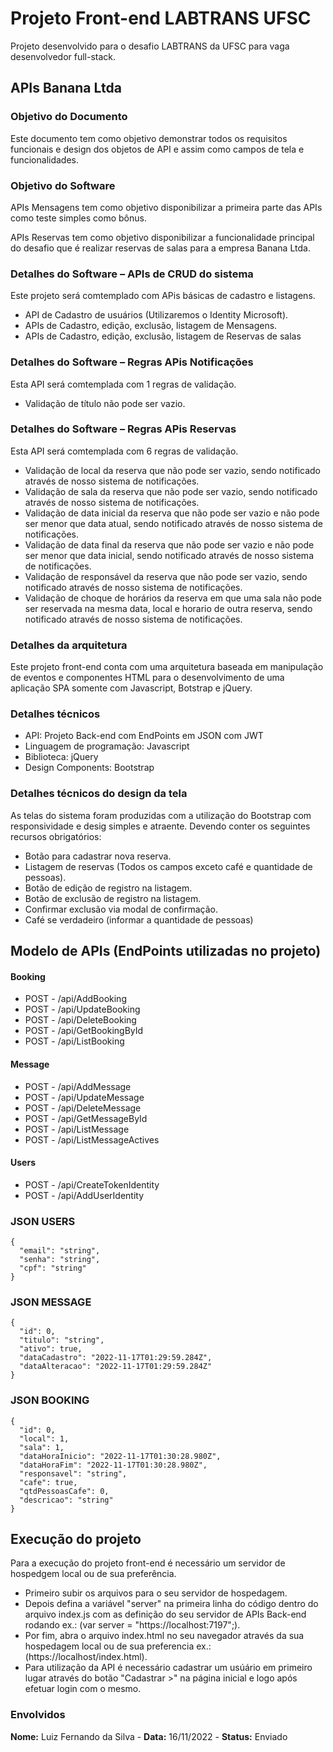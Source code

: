 # Projeto Front-end LABTRANS UFSC
 Projeto desenvolvido para o desafio LABTRANS da UFSC para vaga desenvolvedor full-stack.
 
## APIs Banana Ltda

### Objetivo do Documento

Este documento tem como objetivo demonstrar todos os requisitos funcionais e design dos objetos de API e assim como campos de tela e funcionalidades.

### Objetivo do Software

APIs Mensagens tem como objetivo disponibilizar a primeira parte das APIs como teste simples como bônus.

APIs Reservas tem como objetivo disponibilizar a funcionalidade principal do desafio que é realizar reservas de salas para a empresa Banana Ltda.

### Detalhes do Software – APIs de CRUD do sistema

Este projeto será comtemplado com APis básicas de cadastro e listagens.
* API de Cadastro de usuários (Utilizaremos o Identity Microsoft).
* APIs de Cadastro, edição, exclusão, listagem de Mensagens.
* APIs de Cadastro, edição, exclusão, listagem de Reservas de salas

### Detalhes do Software – Regras APis Notificações

Esta API será comtemplada com 1 regras de validação.
*	Validação de título não pode ser vazio.

### Detalhes do Software – Regras APis Reservas

Esta API será comtemplada com 6 regras de validação.
*	Validação de local da reserva que não pode ser vazio, sendo notificado através de nosso sistema de notificações.
*	Validação de sala da reserva que não pode ser vazio, sendo notificado através de nosso sistema de notificações.
*	Validação de data inicial da reserva que não pode ser vazio e não pode ser menor que data atual, sendo notificado através de nosso sistema de notificações.
*	Validação de data final da reserva que não pode ser vazio e não pode ser menor que data inicial, sendo notificado através de nosso sistema de notificações.
*	Validação de responsável da reserva que não pode ser vazio, sendo notificado através de nosso sistema de notificações.
*	Validação de choque de horários da reserva em que uma sala não pode ser reservada na mesma data, local e horario de outra reserva, sendo notificado através de nosso sistema de notificações.

### Detalhes da arquitetura

Este projeto front-end conta com uma arquitetura baseada em manipulação de eventos e componentes HTML para o desenvolvimento de uma aplicação SPA somente com  Javascript, Botstrap e jQuery.

### Detalhes técnicos

* API: Projeto Back-end com EndPoints em JSON com JWT
* Linguagem de programação: Javascript
* Biblioteca: jQuery
* Design Components: Bootstrap

### Detalhes técnicos do design da tela

As telas do sistema foram produzidas com a utilização do Bootstrap com responsividade e desig simples e atraente.
Devendo conter os seguintes recursos obrigatórios:
* Botão para cadastrar nova reserva.
* Listagem de reservas (Todos os campos exceto café e quantidade de pessoas).
* Botão de edição de registro na listagem.
* Botão de exclusão de registro na listagem.
* Confirmar exclusão via modal de confirmação.
* Café se verdadeiro (informar a quantidade de pessoas)

## Modelo de APIs (EndPoints utilizadas no projeto)

#### Booking
* POST - /api/AddBooking
* POST - /api/UpdateBooking
* POST - /api/DeleteBooking
* POST - /api/GetBookingById
* POST - /api/ListBooking
#### Message
* POST - /api/AddMessage
* POST - /api/UpdateMessage
* POST - /api/DeleteMessage
* POST - /api/GetMessageById
* POST - /api/ListMessage
* POST - /api/ListMessageActives
#### Users
* POST - /api/CreateTokenIdentity
* POST - /api/AddUserIdentity

### JSON USERS

```
{
  "email": "string",
  "senha": "string",
  "cpf": "string"
}
```

### JSON MESSAGE

```
{
  "id": 0,
  "titulo": "string",
  "ativo": true,
  "dataCadastro": "2022-11-17T01:29:59.284Z",
  "dataAlteracao": "2022-11-17T01:29:59.284Z"
}
```

### JSON BOOKING

```
{
  "id": 0,
  "local": 1,
  "sala": 1,
  "dataHoraInicio": "2022-11-17T01:30:28.980Z",
  "dataHoraFim": "2022-11-17T01:30:28.980Z",
  "responsavel": "string",
  "cafe": true,
  "qtdPessoasCafe": 0,
  "descricao": "string"
}
```

## Execução do projeto

Para a execução do projeto front-end é necessário um servidor de hospedgem local ou de sua preferência.
* Primeiro subir os arquivos para o seu servidor de hospedagem.
* Depois defina a variável "server" na primeira linha do código dentro do arquivo index.js com as definição do seu servidor de APIs Back-end rodando ex.: (var server = "https://localhost:7197";).
* Por fim, abra o arquivo index.html no seu navegador através da sua hospedagem local ou de sua preferencia ex.: (https://localhost/index.html).
* Para utilização da API é necessário cadastrar um usúário em primeiro lugar através do botão "Cadastrar >" na página inicial e logo após efetuar login com o mesmo.

### Envolvidos 

**Nome:**	Luiz Fernando da Silva - **Data:**	16/11/2022	- **Status:** Enviado



